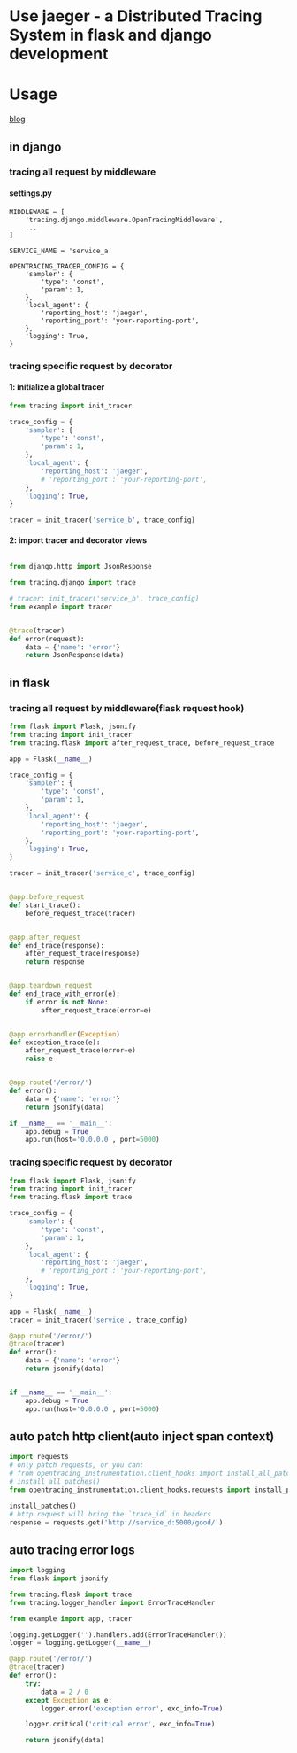 # Use jaeger - a Distributed Tracing System in flask and django development

# Usage

[blog](https://blog.csdn.net/pushiqiang/article/details/114449564)

## in django

### tracing all request by middleware
#### settings.py
```
MIDDLEWARE = [
    'tracing.django.middleware.OpenTracingMiddleware',
    ...
]

SERVICE_NAME = 'service_a'

OPENTRACING_TRACER_CONFIG = {
    'sampler': {
        'type': 'const',
        'param': 1,
    },
    'local_agent': {
        'reporting_host': 'jaeger',
        'reporting_port': 'your-reporting-port',
    },
    'logging': True,
}

```

### tracing specific request by decorator
#### 1: initialize a global tracer
```python
from tracing import init_tracer

trace_config = {
    'sampler': {
        'type': 'const',
        'param': 1,
    },
    'local_agent': {
        'reporting_host': 'jaeger',
        # 'reporting_port': 'your-reporting-port',
    },
    'logging': True,
}

tracer = init_tracer('service_b', trace_config)

```

#### 2: import tracer and decorator views

```python

from django.http import JsonResponse

from tracing.django import trace

# tracer: init_tracer('service_b', trace_config)
from example import tracer


@trace(tracer)
def error(request):
    data = {'name': 'error'}
    return JsonResponse(data)

```

## in flask

### tracing all request by middleware(flask request hook)
```python
from flask import Flask, jsonify
from tracing import init_tracer
from tracing.flask import after_request_trace, before_request_trace

app = Flask(__name__)

trace_config = {
    'sampler': {
        'type': 'const',
        'param': 1,
    },
    'local_agent': {
        'reporting_host': 'jaeger',
        'reporting_port': 'your-reporting-port',
    },
    'logging': True,
}

tracer = init_tracer('service_c', trace_config)


@app.before_request
def start_trace():
    before_request_trace(tracer)


@app.after_request
def end_trace(response):
    after_request_trace(response)
    return response


@app.teardown_request
def end_trace_with_error(e):
    if error is not None:
        after_request_trace(error=e)


@app.errorhandler(Exception)
def exception_trace(e):
    after_request_trace(error=e)
    raise e


@app.route('/error/')
def error():
    data = {'name': 'error'}
    return jsonify(data)

if __name__ == '__main__':
    app.debug = True
    app.run(host='0.0.0.0', port=5000)

```

### tracing specific request by decorator
```python
from flask import Flask, jsonify
from tracing import init_tracer
from tracing.flask import trace

trace_config = {
    'sampler': {
        'type': 'const',
        'param': 1,
    },
    'local_agent': {
        'reporting_host': 'jaeger',
        # 'reporting_port': 'your-reporting-port',
    },
    'logging': True,
}

app = Flask(__name__)
tracer = init_tracer('service', trace_config)

@app.route('/error/')
@trace(tracer)
def error():
    data = {'name': 'error'}
    return jsonify(data)


if __name__ == '__main__':
    app.debug = True
    app.run(host='0.0.0.0', port=5000)

```

## auto patch http client(auto inject span context)
```python
import requests
# only patch requests, or you can:
# from opentracing_instrumentation.client_hooks import install_all_patches
# install_all_patches()
from opentracing_instrumentation.client_hooks.requests import install_patches

install_patches()
# http request will bring the `trace_id` in headers
response = requests.get('http://service_d:5000/good/')
```

## auto tracing error logs
```python
import logging
from flask import jsonify

from tracing.flask import trace
from tracing.logger_handler import ErrorTraceHandler

from example import app, tracer

logging.getLogger('').handlers.add(ErrorTraceHandler())
logger = logging.getLogger(__name__)

@app.route('/error/')
@trace(tracer)
def error():
    try:
        data = 2 / 0
    except Exception as e:
        logger.error('exception error', exc_info=True)

    logger.critical('critical error', exc_info=True)

    return jsonify(data)

```
